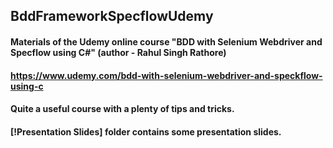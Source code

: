 ## BddFrameworkSpecflowUdemy
#### Materials of the Udemy online course "BDD with Selenium Webdriver and Specflow using C#" (author - Rahul Singh Rathore)
#### https://www.udemy.com/bdd-with-selenium-webdriver-and-speckflow-using-c

#### Quite a useful course with a plenty of tips and tricks.
#### [!Presentation Slides] folder contains some presentation slides.

